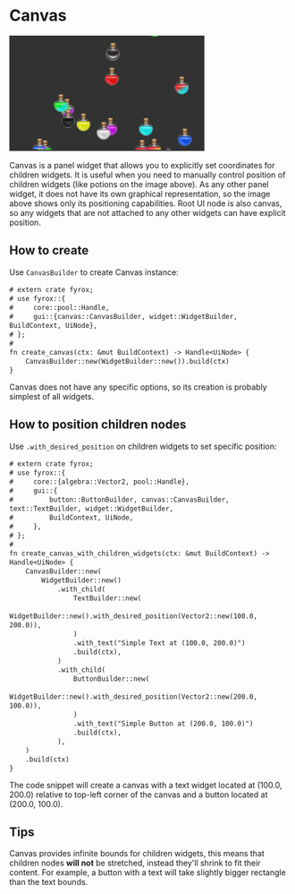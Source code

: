 # Canvas

![canvas](canvas.png)

Canvas is a panel widget that allows you to explicitly set coordinates for children widgets. It is useful when you 
need to manually control position of children widgets (like potions on the image above). As any other panel widget, it
does not have its own graphical representation, so the image above shows only its positioning capabilities. Root UI node
is also canvas, so any widgets that are not attached to any other widgets can have explicit position.

## How to create

Use `CanvasBuilder` to create Canvas instance:

```rust,no_run
# extern crate fyrox;
# use fyrox::{
#     core::pool::Handle,
#     gui::{canvas::CanvasBuilder, widget::WidgetBuilder, BuildContext, UiNode},
# };
# 
fn create_canvas(ctx: &mut BuildContext) -> Handle<UiNode> {
    CanvasBuilder::new(WidgetBuilder::new()).build(ctx)
}
```

Canvas does not have any specific options, so its creation is probably simplest of all widgets.

## How to position children nodes

Use `.with_desired_position` on children widgets to set specific position:

```rust,no_run
# extern crate fyrox;
# use fyrox::{
#     core::{algebra::Vector2, pool::Handle},
#     gui::{
#         button::ButtonBuilder, canvas::CanvasBuilder, text::TextBuilder, widget::WidgetBuilder,
#         BuildContext, UiNode,
#     },
# };
# 
fn create_canvas_with_children_widgets(ctx: &mut BuildContext) -> Handle<UiNode> {
    CanvasBuilder::new(
        WidgetBuilder::new()
            .with_child(
                TextBuilder::new(
                    WidgetBuilder::new().with_desired_position(Vector2::new(100.0, 200.0)),
                )
                .with_text("Simple Text at (100.0, 200.0)")
                .build(ctx),
            )
            .with_child(
                ButtonBuilder::new(
                    WidgetBuilder::new().with_desired_position(Vector2::new(200.0, 100.0)),
                )
                .with_text("Simple Button at (200.0, 100.0)")
                .build(ctx),
            ),
    )
    .build(ctx)
}
```

The code snippet will create a canvas with a text widget located at (100.0, 200.0) relative to top-left corner of the
canvas and a button located at (200.0, 100.0).

## Tips

Canvas provides infinite bounds for children widgets, this means that children nodes **will not** be stretched, instead
they'll shrink to fit their content. For example, a button with a text will take slightly bigger rectangle than the 
text bounds.
